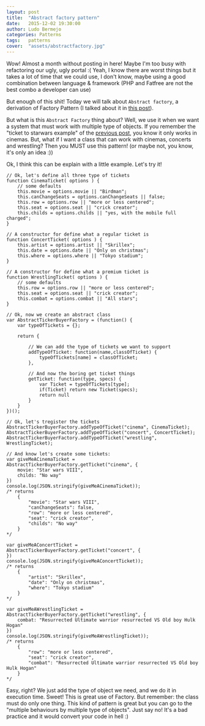 ```yaml
---
layout: post
title:  "Abstract factory pattern"
date:   2015-12-02 19:30:00
author: Ludo Bermejo
categories: Patterns 
tags:	patterns 
cover:  "assets/abstractfactory.jpg"
---
```


Wow! Almost a month without posting in here! Maybe I'm too busy with refactoring our ugly, ugly portal :( Yeah, I know there are worst things but it takes a lot of time that we could use, I don't know, maybe using a good combination between language & framework (PHP and Fatfree are not the best combo a developer can use)
 
But enough of this shit! Today we will talk about `Abstract factory`, a derivation of Factory Pattern (I talked about it in [this post](http://dev.ludobermejo.es/patterns/2015/10/21/factory-pattern.html)).
 
But what is this `Abstract Factory` thing about? Well, we use it when we want a system that must work with multiple type of objects. If you remember the "ticket to starwars example" of the [previous post](http://dev.ludobermejo.es/patterns/2015/10/21/factory-pattern.html), you know it only works in cinemas. But, what if I want a class that can work with cinemas, concerts and wrestling? Then you MUST use this pattern! (or maybe not, you know, it's only an idea :))
  
Ok, I think this can be explain with a little example. Let's try it!
 
   
    // Ok, let's define all three type of tickets
    function CinemaTicket( options ) {
        // some defaults
        this.movie = options.movie || "Birdman";
        this.canChangeSeats = options.canChangeSeats || false;
        this.row = options.row || "more or less centered";
        this.seat = options.seat || "crick creator";
        this.childs = options.childs || "yes, with the mobile full charged";
    }

    // A constructor for define what a regular ticket is
    function ConcertTicket( options ) {
        this.artist = options.artist || "Skrillex";
        this.date = options.date || "Only on christmas";
        this.where = options.where || "Tokyo stadium";
    }

    // A constructor for define what a premium ticket is
    function WrestlingTicket( options ) {
        // some defaults
        this.row = options.row || "more or less centered";
        this.seat = options.seat || "crick creator";
        this.combat = options.combat || "All stars";
    }

    // Ok, now we create an abstract class
    var AbstractTickerBuyerFactory = (function() {
        var typeOfTickets = {};

        return {

            // We can add the type of tickets we want to support
            addTypeOfTicket: function(name,classOfTicket) {
                typeOfTickets[name] = classOfTicket;
            },

            // And now the boring get ticket things
            getTicket: function(type, specs) {
                var Ticket = typeOfTickets[type];
                if(Ticket) return new Ticket(specs);
                return null
            }
        }
    })();

    // Ok, let's tregister the tickets
    AbstractTickerBuyerFactory.addTypeOfTicket("cinema", CinemaTicket);
    AbstractTickerBuyerFactory.addTypeOfTicket("concert", ConcertTicket);
    AbstractTickerBuyerFactory.addTypeOfTicket("wrestling", WrestlingTicket);

    // And know let's create some tickets:
    var giveMeACinemaTicket = AbstractTickerBuyerFactory.getTicket("cinema", {
        movie: "Star wars VIII",
        childs: "No way"
    })
    console.log(JSON.stringify(giveMeACinemaTicket));
    /* returns 
        {
            "movie": "Star wars VIII",
            "canChangeSeats": false,
            "row": "more or less centered",
            "seat": "crick creator",
            "childs": "No way"
        }
    */
    
    var giveMeAConcertTicket = AbstractTickerBuyerFactory.getTicket("concert", {
    })
    console.log(JSON.stringify(giveMeAConcertTicket));
    /* returns 
        {
        	"artist": "Skrillex",
        	"date": "Only on christmas",
        	"where": "Tokyo stadium"
        }
    */

    var giveMeAWrestlingTicket = AbstractTickerBuyerFactory.getTicket("wrestling", {
        combat: "Resurrected Ultimate warrior resurrected VS Old boy Hulk Hogan"
    })
    console.log(JSON.stringify(giveMeAWrestlingTicket));
    /* returns 
        {
        	"row": "more or less centered",
        	"seat": "crick creator",
        	"combat": "Resurrected Ultimate warrior resurrected VS Old boy Hulk Hogan"
        }
    */

Easy, right? We just add the type of object we need, and we do it in execution time. Sweet! This is great use of Factory. But remember: the class must do only one thing. This kind of pattern is great but you can go to the "multiple behaviours by multiple type of objects". Just say no! It's a bad practice and it would convert your code in hell :)
